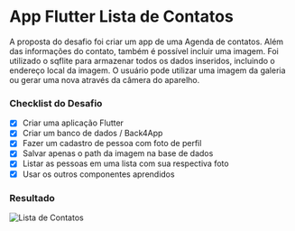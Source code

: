 ﻿# App Flutter Lista de Contatos

A proposta do desafio foi criar um app de uma Agenda de contatos.  Além das informações do contato, também é possível incluir uma imagem. Foi utilizado o sqflite para armazenar todos os dados inseridos, incluindo o endereço local da imagem.  O usuário pode utilizar uma imagem da galeria ou gerar uma nova através da câmera do aparelho.

### Checklist do Desafio
- [x] Criar uma aplicação Flutter​
- [x] Criar um banco de dados / Back4App​
- [x] Fazer um cadastro de pessoa com foto de perfil​
- [x] Salvar apenas o path da imagem na base de dados​
- [x] Listar as pessoas em uma lista com sua respectiva foto​
- [x] Usar os outros componentes aprendidos
     
### Resultado
![Lista de Contatos](https://github.com/juscelinomessias/lista-de-contatos-flutter/assets/20049294/ecd49694-6386-490d-bc02-103075c8a668)

